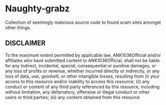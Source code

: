 # Naughty-grabz
Collection of seemingly malicious source code to found scam sites amongst other things.

## DISCLAIMER
To the maximum extent permitted by applicable law, ANK1036Official and/or affiliates who have submitted content to ANK1036Official, shall not be liable for any indirect, incidental, special, consequential or punitive damages, or any loss of profits or revenue, whether incurred directly or indirectly, or any loss of data, use, goodwill, or other intangible losses, resulting from (i) your access to this resource and/or inability to access this resource; (ii) any conduct or content of any third party referenced by this resource, including without limitation, any defamatory, offensive or illegal conduct or other users or third parties; (iii) any content obtained from this resource
